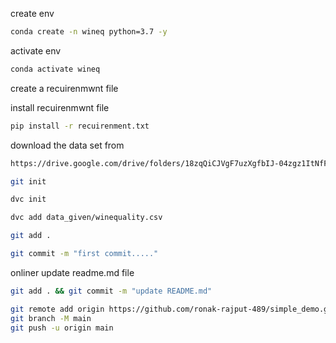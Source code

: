 create env
```bash
conda create -n wineq python=3.7 -y
```

activate env
```bash
conda activate wineq
```

create a recuirenmwnt file

install recuirenmwnt file
```bash
pip install -r recuirenment.txt
```

download the data set from
```bash 
https://drive.google.com/drive/folders/18zqQiCJVgF7uzXgfbIJ-04zgz1ItNfF5?usp=sharing
```
```bash
git init
```
```bash
dvc init
```
```bash
dvc add data_given/winequality.csv
``` 
```bash
git add .
```
```bash
git commit -m "first commit....."
```

onliner update readme.md file
```bash
git add . && git commit -m "update README.md"
```
```bash
git remote add origin https://github.com/ronak-rajput-489/simple_demo.git
git branch -M main
git push -u origin main
```







